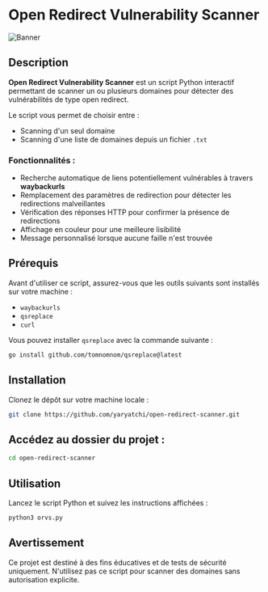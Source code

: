 # Open Redirect Vulnerability Scanner

![Banner](https://placehold.co/600x200?text=Open+Redirect+Scanner)

## Description

**Open Redirect Vulnerability Scanner** est un script Python interactif permettant de scanner un ou plusieurs domaines pour détecter des vulnérabilités de type open redirect.

Le script vous permet de choisir entre :

- Scanning d'un seul domaine
- Scanning d'une liste de domaines depuis un fichier `.txt`

### Fonctionnalités :

- Recherche automatique de liens potentiellement vulnérables à travers **waybackurls**
- Remplacement des paramètres de redirection pour détecter les redirections malveillantes
- Vérification des réponses HTTP pour confirmer la présence de redirections
- Affichage en couleur pour une meilleure lisibilité
- Message personnalisé lorsque aucune faille n'est trouvée

## Prérequis

Avant d'utiliser ce script, assurez-vous que les outils suivants sont installés sur votre machine :

- `waybackurls`
- `qsreplace`
- `curl`

Vous pouvez installer `qsreplace` avec la commande suivante :
```bash
go install github.com/tomnomnom/qsreplace@latest
```

## Installation
Clonez le dépôt sur votre machine locale :
```bash
git clone https://github.com/yaryatchi/open-redirect-scanner.git
```
## Accédez au dossier du projet :
```bash
cd open-redirect-scanner
```

## Utilisation
Lancez le script Python et suivez les instructions affichées :
```bash
python3 orvs.py
```

## Avertissement
Ce projet est destiné à des fins éducatives et de tests de sécurité uniquement. N'utilisez pas ce script pour scanner des domaines sans autorisation explicite.
